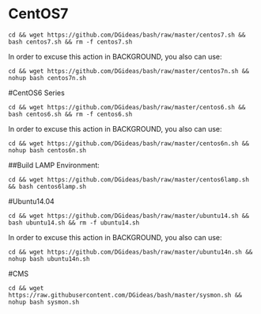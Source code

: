 # CentOS7
    
    cd && wget https://github.com/DGideas/bash/raw/master/centos7.sh && bash centos7.sh && rm -f centos7.sh
    
In order to excuse this action in BACKGROUND, you also can use:
    
    cd && wget https://github.com/DGideas/bash/raw/master/centos7n.sh && nohup bash centos7n.sh
    
#CentOS6 Series
        
    cd && wget https://github.com/DGideas/bash/raw/master/centos6.sh && bash centos6.sh && rm -f centos6.sh
    
In order to excuse this action in BACKGROUND, you also can use:
    
    cd && wget https://github.com/DGideas/bash/raw/master/centos6n.sh && nohup bash centos6n.sh
    
##Build LAMP Environment:
        
    cd && wget https://github.com/DGideas/bash/raw/master/centos6lamp.sh && bash centos6lamp.sh
    
#Ubuntu14.04
    
    cd && wget https://github.com/DGideas/bash/raw/master/ubuntu14.sh && bash ubuntu14.sh && rm -f ubuntu14.sh
    
In order to excuse this action in BACKGROUND, you also can use:
    
    cd && wget https://github.com/DGideas/bash/raw/master/ubuntu14n.sh && nohup bash ubuntu14n.sh
    
#CMS
    
    cd && wget https://raw.githubusercontent.com/DGideas/bash/master/sysmon.sh && nohup bash sysmon.sh
